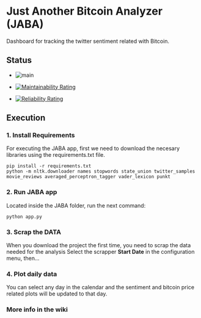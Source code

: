 # Just Another Bitcoin Analyzer (JABA)

Dashboard for tracking the twitter sentiment related with Bitcoin.


## Status

* ![main](https://github.com/futotta-risu/JABA/actions/workflows/build.yml/badge.svg) 

* [![Maintainability Rating](https://sonarcloud.io/api/project_badges/measure?project=futotta-risu_JABA&metric=sqale_rating)](https://sonarcloud.io/dashboard?id=futotta-risu_JABA)
* [![Reliability Rating](https://sonarcloud.io/api/project_badges/measure?project=futotta-risu_JABA&metric=reliability_rating)](https://sonarcloud.io/dashboard?id=futotta-risu_JABA)


## Execution

### 1. Install Requirements 
For executing the JABA app, first we need to download the necesary libraries using the requirements.txt file.

    pip install -r requirements.txt
    python -m nltk.downloader names stopwords state_union twitter_samples movie_reviews averaged_perceptron_tagger vader_lexicon punkt

### 2. Run JABA app
Located inside the JABA folder, run the next command:

    python app.py
    
### 3. Scrap the DATA
When you download the project the first time, you need to scrap the data needed for the analysis
Select the scrapper **Start Date** in the configuration menu, then...

### 4. Plot daily data
You can select any day in the calendar and the sentiment and bitcoin price related plots will be updated to that day.

### More info in the wiki

